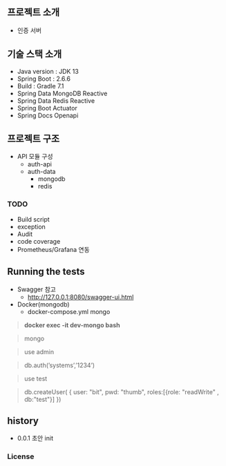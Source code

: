 ## **프로젝트 소개**
- 인증 서버

## **기술 스택 소개**

- Java version : JDK 13
- Spring Boot : 2.6.6
- Build : Gradle 7.1
- Spring Data MongoDB Reactive
- Spring Data Redis Reactive
- Spring Boot Actuator
- Spring Docs Openapi

## **프로젝트 구조**

- API 모듈 구성
  - auth-api
  - auth-data
      - mongodb
      - redis

### TODO
- Build script
- exception
- Audit
- code coverage
- Prometheus/Grafana 연동

## Running the tests
- Swagger 참고
    - http://127.0.0.1:8080/swagger-ui.html
- Docker(mongodb)
    - docker-compose.yml
      mongo

> **docker exec -it dev-mongo bash**

> mongo

> use admin

> db.auth(’systems’,’1234’)

> use test

> db.createUser(
{	user: "bit",
pwd: "thumb",
roles:[{role: "readWrite" , db:"test"}]
})

## history
- 0.0.1 초안 init

### License 
